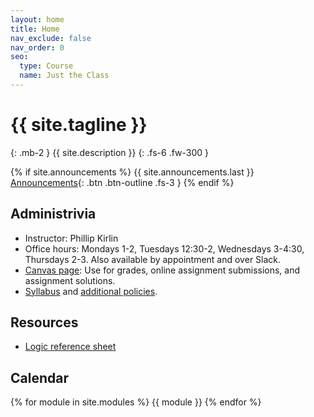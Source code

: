 ```yaml
---
layout: home
title: Home
nav_exclude: false
nav_order: 0
seo:
  type: Course
  name: Just the Class
---
```

<script src="https://polyfill.io/v3/polyfill.min.js?features=es6"></script>
<script id="MathJax-script" async src="https://cdn.jsdelivr.net/npm/mathjax@3/es5/tex-mml-chtml.js"></script>
# {{ site.tagline }}
{: .mb-2 }
{{ site.description }}
{: .fs-6 .fw-300 }

{% if site.announcements %}
{{ site.announcements.last }}
[Announcements](announcements.md){: .btn .btn-outline .fs-3 }
{% endif %}

## Administrivia
- Instructor: Phillip Kirlin
- Office hours: Mondays 1-2, Tuesdays 12:30-2, Wednesdays 3-4:30, Thursdays 2-3.  Also available by appointment and over Slack.
- [Canvas page](https://rhodes.instructure.com/courses/5968): Use for grades, online assignment submissions, and assignment solutions.
- [Syllabus](syllabus/syllabus-172-f23.pdf) and [additional policies](syllabus/additional-policies.pdf).

## Resources

- [Logic reference sheet](https://www.cs.rhodes.edu/~kirlinp/courses/discrete/f17/handouts/cheatsheet.pdf)
     

## Calendar
{% for module in site.modules %}
{{ module }}
{% endfor %}

